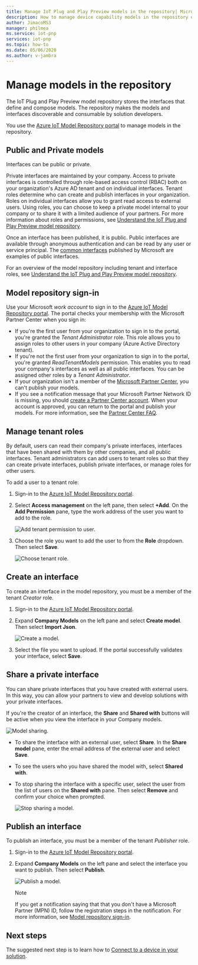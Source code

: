```yaml
---
title: Manage IoT Plug and Play Preview models in the repository| Microsoft Docs'
description: How to manage device capability models in the repository using the Azure Certified for IoT portal, the Azure CLI, and Visual Studio code.
author: JimacoMS3
manager: philmea
ms.service: iot-pnp
services: iot-pnp
ms.topic: how-to
ms.date: 05/06/2020
ms.author: v-jambra
---
```


# Manage models in the repository

The IoT Plug and Play Preview model repository stores the interfaces that define and compose models. The repository makes the models and interfaces discoverable and consumable by solution developers.

You use the [Azure IoT Model Repository portal](https://aka.ms/iotmodelrepo) to manage models in the repository.  

## Public and Private models

Interfaces can be public or private.

Private interfaces are maintained by your company. Access to private interfaces is controlled through role-based access control (RBAC) both on your organization's Azure AD tenant and on individual interfaces. Tenant roles determine who can create and publish interfaces in your organization. Roles on individual interfaces allow you to grant read access to external users. Using roles, you can choose to keep a private model internal to your company or to share it with a limited audience of your partners. For more information about roles and permissions, see [Understand the IoT Plug and Play Preview model repository](concepts-model-repository.md).

Once an interface has been published, it is public. Public interfaces are available through anonymous authentication and can be read by any user or service principal. The [common interfaces](./concepts-common-interfaces.md) published by Microsoft are examples of public interfaces.

For an overview of the model repository including tenant and interface roles, see [Understand the IoT Plug and Play Preview model repository](concepts-model-repository.md).

## Model repository sign-in

Use your Microsoft _work account_ to sign in to the [Azure IoT Model Repository portal](https://aka.ms/iotmodelrepo). The portal checks your membership with the Microsoft Partner Center when you sign in:

- If you're the first user from your organization to sign in to the portal, you're granted the _Tenant Administrator_ role. This role allows you to assign roles to other users in your company (Azure Active Directory tenant).
- If you're not the first user from your organization to sign in to the portal, you're granted _ReadTenantModels_ permission. This enables you to read your company's interfaces as well as all public interfaces. You can be assigned other roles by a _Tenant Administrator_.
- If your organization isn't a member of the [Microsoft Partner Center](https://docs.microsoft.com/partner-center/), you can't publish your models.
- If you see a notification message that your Microsoft Partner Network ID is missing, you should [create a Partner Center account](https://docs.microsoft.com/partner-center/mpn-create-a-partner-center-account). When your account is approved, you can return to the portal and publish your models. For more information, see the [Partner Center FAQ](https://support.microsoft.com/help/4340639/partner-center-account-faqs).

## Manage tenant roles

 By default, users can read their company's private interfaces, interfaces that have been shared with them by other companies, and all public interfaces. Tenant administrators can add users to tenant roles so that they can create private interfaces, publish private interfaces, or manage roles for other users.

To add a user to a tenant role:

1. Sign-in to the [Azure IoT Model Repository portal](https://aka.ms/iotmodelrepo).

2. Select **Access management** on the left pane, then select **+Add**. On the **Add Permission** pane, type the work address of the user you want to add to the role.

    ![Add tenant permission to user.](./media/howto-manage-models/add-permission.png)

3. Choose the role you want to add the user to from the **Role** dropdown. Then select **Save**.

    ![Choose tenant role.](./media/howto-manage-models/choose-role.png)

## Create an interface

To create an interface in the model repository, you must be a member of the tenant  _Creator_ role.

1. Sign-in to the [Azure IoT Model Repository portal](https://aka.ms/iotmodelrepo).

2. Expand **Company Models** on the left pane and select **Create model**. Then select **Import Json**.

    ![Create a model.](./media/howto-manage-models/create-model.png)

3. Select the file you want to upload. If the portal successfully validates your interface, select **Save**.

## Share a private interface

You can share private interfaces that you have created with external users. In this way, you can allow your partners to view and develop solutions with your private interfaces.

If you're the creator of an interface, the **Share** and **Shared with** buttons will be active when you view the interface in your Company models.

![Model sharing.](./media/howto-manage-models/share-model.png)

- To share the interface with an external user, select **Share**. In the **Share model** pane, enter the email address of the external user and select **Save**.

- To see the users who you have shared the model with, select **Shared with**.

- To stop sharing the interface with a specific user, select the user from the list of users on the **Shared with** pane. Then select **Remove** and confirm your choice when prompted.

    ![Stop sharing a model.](./media/howto-manage-models/unshare-model.png)

## Publish an interface

To publish an interface, you must be a member of the tenant _Publisher_ role.

1. Sign-in to the [Azure IoT Model Repository portal](https://aka.ms/iotmodelrepo).

2. Expand **Company Models** on the left pane and select the interface you want to publish. Then select **Publish**.

    ![Publish a model.](./media/howto-manage-models/publish-model.png)

    > [!NOTE]
    > If you get a notification saying that that you don't have a Microsoft Partner (MPN) ID, follow the registration steps in the notification. For more information, see [Model repository sign-in](#model-repository-sign-in).

## Next steps

The suggested next step is to learn how to [Connect to a device in your solution](howto-connect-pnp-device-solution.md).

